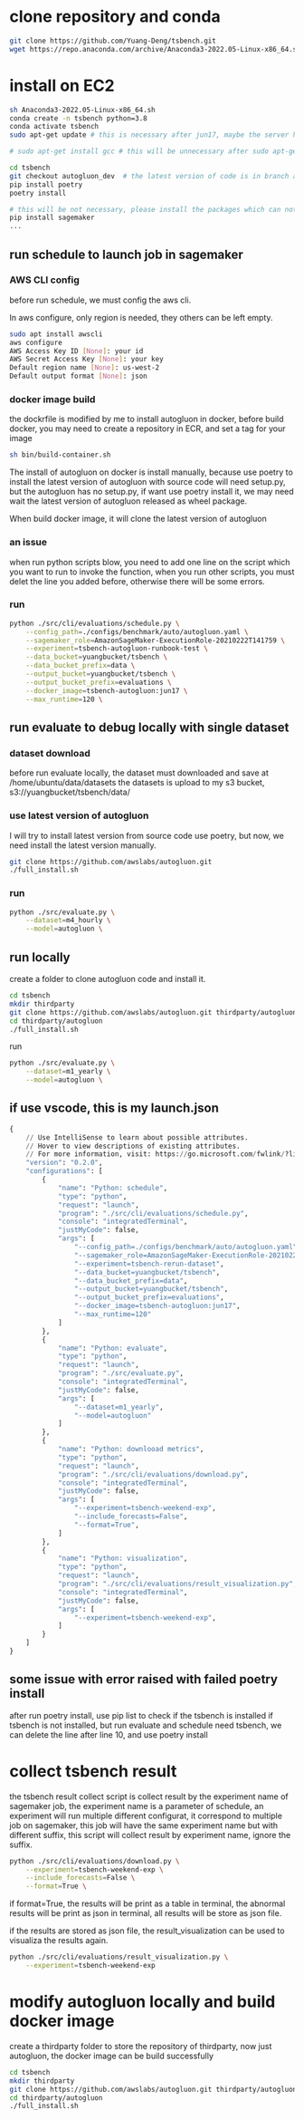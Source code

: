 # clone repository and conda 
```bash
git clone https://github.com/Yuang-Deng/tsbench.git
wget https://repo.anaconda.com/archive/Anaconda3-2022.05-Linux-x86_64.sh
```

# install on EC2
```bash
sh Anaconda3-2022.05-Linux-x86_64.sh 
conda create -n tsbench python=3.8
conda activate tsbench
sudo apt-get update # this is necessary after jun17, maybe the server has change ip? If no this command, an error "E: Failed to fetch http://us-west-2.ec2.archive.ubuntu.com/ubuntu/pool/main/l/linux/linux-libc-dev_5.4.0-109.123_amd64.deb  404  Not Found [IP: 34.212.136.213 80]" will be raised

# sudo apt-get install gcc # this will be unnecessary after sudo apt-get update

cd tsbench 
git checkout autogluon_dev  # the latest version of code is in branch autogluon_dev
pip install poetry
poetry install

# this will be not necessary, please install the packages which can not successfully installed by poetry
pip install sagemaker
...
```



## run schedule to launch job in sagemaker
### AWS CLI config
before run schedule, we must config the aws cli.

In aws configure, only region is needed, they others can be left empty.
```bash
sudo apt install awscli
aws configure
AWS Access Key ID [None]: your id
AWS Secret Access Key [None]: your key
Default region name [None]: us-west-2
Default output format [None]: json
```
### docker image build
the dockrfile is modified by me to install autogluon in docker,
before build docker, you may need to create a repository in ECR, and set a tag for your image
```bash
sh bin/build-container.sh
```

The install of autogluon on docker is install manually, because use poetry to install the latest version of autogluon with source code will need setup.py, but the autogluon has no setup.py, if want use poetry install it, we may need wait the latest version of autogluon released as wheel package.

When build docker image, it will clone the latest version of autogluon

### an issue
when run python scripts blow, you need to add one line on the script which you want to run to invoke the function, when you run other scripts, you must delet the line you added before, otherwise there will be some errors.

### run
```bash
python ./src/cli/evaluations/schedule.py \
    --config_path=./configs/benchmark/auto/autogluon.yaml \
    --sagemaker_role=AmazonSageMaker-ExecutionRole-20210222T141759 \
    --experiment=tsbench-autogluon-runbook-test \
    --data_bucket=yuangbucket/tsbench \
    --data_bucket_prefix=data \
    --output_bucket=yuangbucket/tsbench \
    --output_bucket_prefix=evaluations \
    --docker_image=tsbench-autogluon:jun17 \
    --max_runtime=120 \
```

## run evaluate to debug locally with single dataset
### dataset download
before run evaluate locally, the dataset must downloaded and save at /home/ubuntu/data/datasets
the datasets is upload to my s3 bucket, s3://yuangbucket/tsbench/data/
### use latest version of autogluon
I will try to install latest version from source code use poetry, but now, we need install the latest version manually.
```bash
git clone https://github.com/awslabs/autogluon.git
./full_install.sh
```
### run
```bash
python ./src/evaluate.py \
    --dataset=m4_hourly \
    --model=autogluon \
```

## run locally
create a folder to clone autogluon code and install it.
```bash
cd tsbench
mkdir thirdparty
git clone https://github.com/awslabs/autogluon.git thirdparty/autogluon
cd thirdparty/autogluon
./full_install.sh
```
run
```bash
python ./src/evaluate.py \
    --dataset=m1_yearly \
    --model=autogluon \
```

## if use vscode, this is my launch.json
```python
{
    // Use IntelliSense to learn about possible attributes.
    // Hover to view descriptions of existing attributes.
    // For more information, visit: https://go.microsoft.com/fwlink/?linkid=830387
    "version": "0.2.0",
    "configurations": [
        {
            "name": "Python: schedule",
            "type": "python",
            "request": "launch",
            "program": "./src/cli/evaluations/schedule.py",
            "console": "integratedTerminal",
            "justMyCode": false,
            "args": [
                "--config_path=./configs/benchmark/auto/autogluon.yaml",
                "--sagemaker_role=AmazonSageMaker-ExecutionRole-20210222T141759",
                "--experiment=tsbench-rerun-dataset",
                "--data_bucket=yuangbucket/tsbench",
                "--data_bucket_prefix=data",
                "--output_bucket=yuangbucket/tsbench",
                "--output_bucket_prefix=evaluations",
                "--docker_image=tsbench-autogluon:jun17",
                "--max_runtime=120"
            ]
        },
        {
            "name": "Python: evaluate",
            "type": "python",
            "request": "launch",
            "program": "./src/evaluate.py",
            "console": "integratedTerminal",
            "justMyCode": false,
            "args": [
                "--dataset=m1_yearly",
                "--model=autogluon"
            ]
        },
        {
            "name": "Python: downlooad metrics",
            "type": "python",
            "request": "launch",
            "program": "./src/cli/evaluations/download.py",
            "console": "integratedTerminal",
            "justMyCode": false,
            "args": [
                "--experiment=tsbench-weekend-exp",
                "--include_forecasts=False",
                "--format=True",
            ]
        },
        {
            "name": "Python: visualization",
            "type": "python",
            "request": "launch",
            "program": "./src/cli/evaluations/result_visualization.py",
            "console": "integratedTerminal",
            "justMyCode": false,
            "args": [
                "--experiment=tsbench-weekend-exp",
            ]
        }
    ]
}
```

## some issue with error raised with failed poetry install
after run poetry install, use pip list to check if the tsbench is installed 
if tsbench is not installed, but run evaluate and schedule need tsbench, we can delete the line after line 10, and use poetry install


# collect tsbench result
the tsbench result collect script is collect result by the experiment name of sagemaker job, the experiment name is a parameter of schedule, an experiment will run multiple different configurat, it correspond to multiple job on sagemaker, this job will have the same experiment name but with different suffix, this script will collect result by experiment name, ignore the suffix.

```bash
python ./src/cli/evaluations/download.py \
    --experiment=tsbench-weekend-exp \
    --include_forecasts=False \
    --format=True \
```

if format=True, the results will be print as a table in terminal, the abnormal results will be print as json in terminal, all results will be store as json file.

if the results are stored as json file, the result_visualization can be used to visualiza the results again.

```bash
python ./src/cli/evaluations/result_visualization.py \
    --experiment=tsbench-weekend-exp 
```

# modify autogluon locally and build docker image
create a thirdparty folder to store the repository of thirdparty, now just autogluon, the docker image can be build successfully
```bash
cd tsbench
mkdir thirdparty
git clone https://github.com/awslabs/autogluon.git thirdparty/autogluon
cd thirdparty/autogluon
./full_install.sh
```